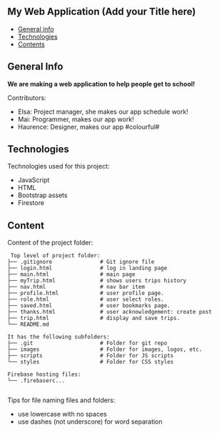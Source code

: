 ## My Web Application (Add your Title here)

* [General info](#general-info)
* [Technologies](#technologies)
* [Contents](#content)

## General Info
**We are making a web application to help people get to school!**

Contributors: 
* Elsa: Project manager, she makes our app schedule work!
* Mai: Programmer, makes our app work!
* Haurence: Designer, makes our app #colourful#
	
## Technologies
Technologies used for this project:
* JavaScript
* HTML
* Bootstrap assets
* Firestore
	
## Content
Content of the project folder:

```
 Top level of project folder: 
├── .gitignore               # Git ignore file
├── login.html               # log in landing page
├── main.html                # main page
├── myTrip.html              # shows users trips history
├── nav.html                 # nav bar item
├── profile.html             # user profile page.
├── role.html                # user select roles.
├── saved.html               # user bookmarks page.
├── thanks.html              # user acknowledgement: create post
├── trip.html                # display and save trips.
└── README.md

It has the following subfolders:
├── .git                     # Folder for git repo
├── images                   # Folder for images, logos, etc.
├── scripts                  # Folder for JS scripts
└── styles                   # Folder for CSS styles

Firebase hosting files: 
└── .firebaserc...


```

Tips for file naming files and folders:
* use lowercase with no spaces
* use dashes (not underscore) for word separation